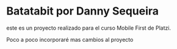 # Batatabit por Danny Sequeira

este es un proyecto realizado para el curso Mobile First de Platzi.

Poco a poco incorporaré mas cambios al proyecto
